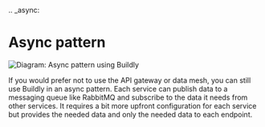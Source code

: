 .. _async:

# Async pattern

![Diagram: Async pattern using Buildly](../_static/images/async-pattern.png)

If you would prefer not to use the API gateway or data mesh, you can still use Buildly in an async pattern. Each service can publish data to a messaging queue like RabbitMQ and subscribe to the data it needs from other services. It requires a bit more upfront configuration for each service but provides the needed data and only the needed data to each endpoint.
